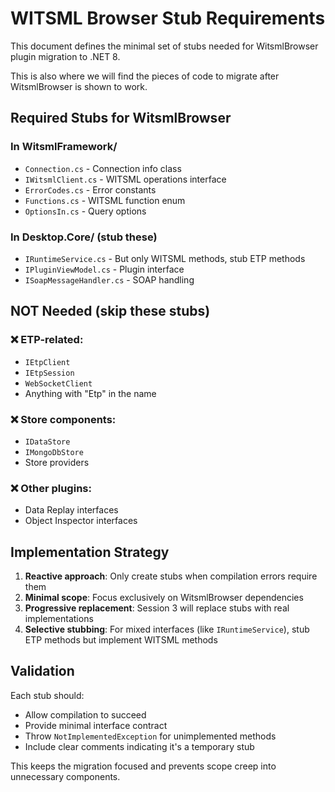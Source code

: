 # WITSML Browser Stub Requirements

This document defines the minimal set of stubs needed for WitsmlBrowser plugin migration to .NET 8.

This is also where we will find the pieces of code to migrate after WitsmlBrowser is shown to work.

## Required Stubs for WitsmlBrowser

### In WitsmlFramework/
- `Connection.cs` - Connection info class
- `IWitsmlClient.cs` - WITSML operations interface  
- `ErrorCodes.cs` - Error constants
- `Functions.cs` - WITSML function enum
- `OptionsIn.cs` - Query options

### In Desktop.Core/ (stub these)
- `IRuntimeService.cs` - But only WITSML methods, stub ETP methods
- `IPluginViewModel.cs` - Plugin interface
- `ISoapMessageHandler.cs` - SOAP handling

## NOT Needed (skip these stubs)

### ❌ ETP-related:
- `IEtpClient`
- `IEtpSession` 
- `WebSocketClient`
- Anything with "Etp" in the name

### ❌ Store components:
- `IDataStore`
- `IMongoDbStore`
- Store providers

### ❌ Other plugins:
- Data Replay interfaces
- Object Inspector interfaces

## Implementation Strategy

1. **Reactive approach**: Only create stubs when compilation errors require them
2. **Minimal scope**: Focus exclusively on WitsmlBrowser dependencies
3. **Progressive replacement**: Session 3 will replace stubs with real implementations
4. **Selective stubbing**: For mixed interfaces (like `IRuntimeService`), stub ETP methods but implement WITSML methods

## Validation

Each stub should:
- Allow compilation to succeed
- Provide minimal interface contract
- Throw `NotImplementedException` for unimplemented methods
- Include clear comments indicating it's a temporary stub

This keeps the migration focused and prevents scope creep into unnecessary components.
